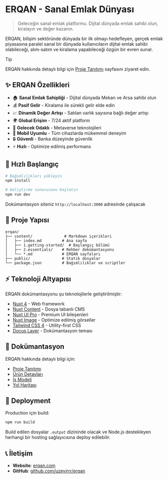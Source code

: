 # ERQAN - Sanal Emlak Dünyası

> Geleceğin sanal emlak platformu. Dijital dünyada emlak sahibi olun, kiralayın ve değer kazanın.

ERQAN, bilişim sektöründe dünyada bir ilk olmayı hedefleyen, gerçek emlak piyasasına paralel sanal bir dünyada kullanıcıların dijital emlak sahibi olabileceği, alım-satım ve kiralama yapabileceği özgün bir evren sunar.

> [!TIP]
> ERQAN hakkında detaylı bilgi için [Proje Tanıtımı](/proje-tanitimi) sayfasını ziyaret edin.

## ✨ ERQAN Özellikleri

- 🏠 **Sanal Emlak Sahipliği** - Dijital dünyada Mekan ve Arsa sahibi olun
- 💰 **Pasif Gelir** - Kiralama ile sürekli gelir elde edin
- 📈 **Dinamik Değer Artışı** - Satılan varlık sayısına bağlı değer artışı
- 🌍 **Global Erişim** - 7/24 aktif platform
- 🚀 **Gelecek Odaklı** - Metaverse teknolojileri
- 📱 **Mobil Uyumlu** - Tüm cihazlarda mükemmel deneyim
- 🔒 **Güvenli** - Banka düzeyinde güvenlik
- ⚡ **Hızlı** - Optimize edilmiş performans

## 🚀 Hızlı Başlangıç

```bash
# Bağımlılıkları yükleyin
npm install

# Geliştirme sunucusunu başlatın
npm run dev
```

Dokümantasyon siteniz `http://localhost:3000` adresinde çalışacak

## 📁 Proje Yapısı

```
erqan/
├── content/              # Markdown içerikleri
│   ├── index.md         # Ana sayfa
│   ├── 1.getting-started/  # Başlangıç bölümü
│   ├── 2.essentials/    # Rehber dokümantasyonu
│   └── *.md             # ERQAN sayfaları
├── public/              # Statik dosyalar
└── package.json         # Bağımlılıklar ve scriptler
```

## ⚡ Teknoloji Altyapısı

ERQAN dokümantasyonu şu teknolojilerle geliştirilmiştir:

- [Nuxt 4](https://nuxt.com) - Web framework
- [Nuxt Content](https://content.nuxt.com/) - Dosya tabanlı CMS
- [Nuxt UI Pro](https://ui.nuxt.com/pro) - Premium UI bileşenleri
- [Nuxt Image](https://image.nuxt.com/) - Optimize edilmiş görseller
- [Tailwind CSS 4](https://tailwindcss.com/) - Utility-first CSS
- [Docus Layer](https://www.npmjs.com/package/docus) - Dokümantasyon teması

## 📖 Dokümantasyon

ERQAN hakkında detaylı bilgi için:
- [Proje Tanıtımı](/proje-tanitimi)
- [Ürün Detayları](/urun-detaylari)
- [İş Modeli](/is-modeli-ve-kazanc)
- [Yol Haritası](/yol-haritasi)

## 🚀 Deployment

Production için build:

```bash
npm run build
```

Build edilen dosyalar `.output` dizininde olacak ve Node.js destekleyen herhangi bir hosting sağlayıcısına deploy edilebilir.

## 📞 İletişim

- **Website**: [erqan.com](https://erqan.com)
- **GitHub**: [github.com/uzeyirrr/erqan](https://github.com/uzeyirrr/erqan)
